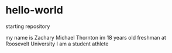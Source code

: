 # hello-world
starting repository

my name is Zachary Michael Thornton
im 18 years old
freshman at Roosevelt University
I am a student athlete
